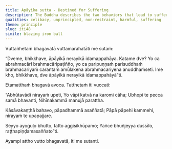 ```yaml
---
title: Āpāyika sutta - Destined for Suffering
description: The Buddha describes the two behaviors that lead to suffering and rebirth in hell if not abandoned.
qualities: celibacy, unprincipled, non-restraint, harmful, suffering
theme: principle
slug: iti48
simile: blazing iron ball
---
```


Vuttañhetaṁ bhagavatā vuttamarahatāti me sutaṁ:

“Dveme, bhikkhave, āpāyikā nerayikā idamappahāya. Katame dve? Yo ca abrahmacārī brahmacāripaṭiñño, yo ca paripuṇṇaṁ parisuddhaṁ brahmacariyaṁ carantaṁ amūlakena abrahmacariyena anuddhaṁseti. Ime kho, bhikkhave, dve āpāyikā nerayikā idamappahāyā”ti.

Etamatthaṁ bhagavā avoca. Tatthetaṁ iti vuccati:

“Abhūtavādī nirayaṁ upeti,
Yo vāpi katvā na karomi cāha;
Ubhopi te pecca samā bhavanti,
Nihīnakammā manujā parattha.

Kāsāvakaṇṭhā bahavo,
pāpadhammā asaññatā;
Pāpā pāpehi kammehi,
nirayaṁ te upapajjare.

Seyyo ayoguḷo bhutto,
tatto aggisikhūpamo;
Yañce bhuñjeyya dussīlo,
raṭṭhapiṇḍamasaññato”ti.

Ayampi attho vutto bhagavatā, iti me sutanti.
